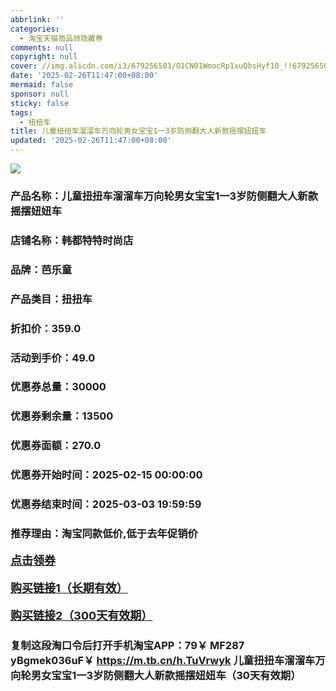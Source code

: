 ```yaml
---
abbrlink: ''
categories:
  - 淘宝天猫商品领隐藏券
comments: null
copyright: null
cover: //img.alicdn.com/i3/679256503/O1CN01WmocRp1xuQbsHyf10_!!679256503.jpg
date: '2025-02-26T11:47:00+08:00'
mermaid: false
sponsor: null
sticky: false
tags:
  - 扭扭车
title: 儿童扭扭车溜溜车万向轮男女宝宝1一3岁防侧翻大人新款摇摆妞妞车
updated: '2025-02-26T11:47:00+08:00'
--- 
```


![](//img.alicdn.com/i3/679256503/O1CN01WmocRp1xuQbsHyf10_!!679256503.jpg)

### 产品名称：儿童扭扭车溜溜车万向轮男女宝宝1一3岁防侧翻大人新款摇摆妞妞车
### 店铺名称：韩都特特时尚店
### 品牌：芭乐童
### 产品类目：扭扭车
### 折扣价：359.0
### 活动到手价：49.0
### 优惠券总量：30000
### 优惠券剩余量：13500
### 优惠券面额：270.0
### 优惠券开始时间：2025-02-15 00:00:00	
### 优惠券结束时间：2025-03-03 19:59:59	
### 推荐理由：淘宝同款低价,低于去年促销价

<p style="font-size: 18px; font-weight: bold;">
  <a href="https://uland.taobao.com/coupon/edetail?e=f2QqGYZsfCClhHvvyUNXZfh8CuWt5YH5OVuOuRD5gLJMmdsrkidbOUV9IBA4kmjLL%2B5h6MKAlr0FD%2FNaLgNLjsBmnN4R5dR8z%2B91CBRUqZH9BZppMpCm9d9G6P0Is%2BccWKU1WyUbr0xyBOK%2B8KjzSuzY3MUSAX0G1TP3uC6T%2BzrKa4jyh4U%2BowMjOLoYmoUScT6%2F0w4XmYeNfiknwDwgYS%2FsWqyKYTVEvx24htuqzYwDHXLApfbZC9QqW3sOLwhkBAxPaqcSxGPcqJ1htUOfGZftNhsdF4w7b7WyZnQ6DL2KTLuirAkIZLMA4ZaWjBGsa6FwRT%2BqM%2Fg%3D&traceId=2166d8db17407296732636749d133b&union_lens=lensId%3AOPT%401740729684%40213c6c35_0e64_1954b931060_d7f7%4001%40eyJmbG9vcklkIjo3MzM1NH0ie" target="_blank">点击领券</a>
</p>
<p style="font-size: 18px; font-weight: bold;">
  <a href="https://s.click.taobao.com/t?e=m%3D2%26s%3DHfZ6YDeeIMtw4vFB6t2Z2ueEDrYVVa64LKpWJ%2Bin0XLjf2vlNIV67kkfnVn6TwKd%2FKJpqXxEpU73ID%2FV1RqsF4wnCJeELi4I%2FIEn%2BS1IjHAB0ghlTd7WlZVm%2FOAUUFw71qrpxiwMoCNxc1AtbZGVS7gpboOM3VCIzcTUsIe8ML2MHuv7RoNv0YzeH%2FA0sTcbItSFOCDcm9qsy9Sgt4RcqwuUDlLsx26LeRqDcWEwAW4muwWh6OVsKzGPkd8bN035vJXtZP4GGfRweiXfaVH60dSopZirJ9MMh%2BBElBkq0CuS09IwIU7JvcYOae24fhW0" target="_blank">购买链接1（长期有效）</a>
</p>
<p style="font-size: 18px; font-weight: bold;">
  <a href="https://s.click.taobao.com/RahuOYs" target="_blank">购买链接2（300天有效期）</a>
</p>

### 复制这段淘口令后打开手机淘宝APP：79￥ MF287 yBgmek036uF￥ https://m.tb.cn/h.TuVrwyk  儿童扭扭车溜溜车万向轮男女宝宝1一3岁防侧翻大人新款摇摆妞妞车（30天有效期）
